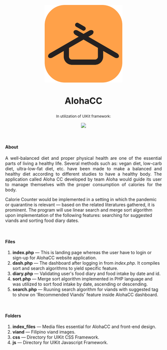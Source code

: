 <p align="center"><img src="index_files/AlohaCC-icon.png" width="250" /></p>
<h1 align="center">AlohaCC</h1>
<p align="center"><sub>In utilization of UIKit framework:</sub></p>
<p align="center"><img src="https://avatars0.githubusercontent.com/u/4173184?s=280&v=4" width="25" /></p>
<br>
<h4>About</h4>
<p width="500" align="justify">A well-balanced diet and proper physical health are one of the essential parts of living a healthy life. 
Several methods such as: vegan diet, low-carb diet, ultra-low-fat diet, etc. have been made to make a balanced 
and healthy diet according to different studies to have a healthy body. 
The application called Aloha CC developed by team Aloha would guide its user to manage themselves with the proper consumption of calories for the body.

Calorie Counter would be implemented in a setting in which the pandemic or quarantine is relevant — based on the related literatures gathered, it is prominent. 
The program will use linear search and merge sort algorithm upon implementation of the following features: searching for suggested viands and sorting food diary dates.</p>
<br>
<h4>Files</h4>
<ol>
<li><b>index.php</b> — This is landing page whereas the user have to login or sign-up for AlohaCC website application.</li>
<li><b>dash.php</b> — The dashboard after logging in from <i>index.php</i>. It compiles sort and search algorithms to yield specific feature.</li>
<li><b>diary.php</b> — Validating user's food diary and food intake by date and id.</li>
<li><b>sort.php</b> — Merge sort algorithm implemented in PHP language and was utilized to sort food intake by date, ascending or descending.</li>
<li><b>search.php</b> — Ruuning search algorithm for viands with suggested tag to show on 'Recommended Viands' feature inside AlohaCC dashboard.</li>
</ol>
<br>
<h4>Folders</h4>
<ol>
<li><b>index_files</b> — Media files essential for AlohaCC and front-end design.</li>
<li><b>viand</b> — Filipino viand images.</li>
<li><b>css</b> — Directory for UIKit CSS Framework.</li>
<li><b>js</b> — Directory for UIKit Javascript Framework.</li>
</ol>
